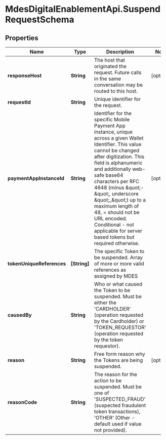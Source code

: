 # MdesDigitalEnablementApi.SuspendRequestSchema

## Properties

Name | Type | Description | Notes
------------ | ------------- | ------------- | -------------
**responseHost** | **String** | The host that originated the request. Future calls in the same conversation may be routed to this host.  | [optional] 
**requestId** | **String** | Unique identifier for the request.  | 
**paymentAppInstanceId** | **String** | Identifier for the specific Mobile Payment App instance, unique across a given Wallet Identifier. This value cannot be changed after digitization. This field is alphanumeric and additionally web-safe base64 characters per RFC 4648 (minus \&quot;-\&quot;, underscore \&quot;_\&quot;) up to a maximum length of 48, &#x3D; should not be URL encoded. Conditional - not applicable for server based tokens but required otherwise.  | [optional] 
**tokenUniqueReferences** | **[String]** | The specific Token to be suspended. Array of more or more valid references as assigned by MDES  | 
**causedBy** | **String** | Who or what caused the Token to be suspended. Must be either the &#39;CARDHOLDER&#39; (operation requested by the Cardholder) or &#39;TOKEN_REQUESTOR&#39; (operation requested by the token requestor).  | 
**reason** | **String** | Free form reason why the Tokens are being suspended.  | [optional] 
**reasonCode** | **String** | The reason for the action to be suspended. Must be one of &#39;SUSPECTED_FRAUD&#39; (suspected fraudulent token transactions), &#39;OTHER&#39; (Other - default used if value not provided).  | 


